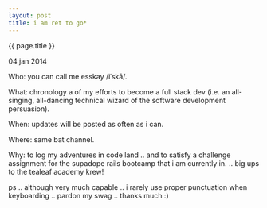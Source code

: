 ```yaml
---
layout: post
title: i am ret to go*
---
```


{{ page.title }}

<p class="meta">04 jan 2014</p>
Who: you can call me esskay /iˈskā/.

What: chronology a of my efforts to become a full stack dev (i.e. an all-singing, all-dancing technical wizard of the software development persuasion).

When: updates will be posted as often as i can.

Where: same bat channel.

Why: to log my adventures in code land .. and to satisfy a challenge assignment for the supadope rails bootcamp that i am currently in. 
.. big ups to the tealeaf academy krew!

ps .. although very much capable .. i rarely use proper punctuation when keyboarding .. pardon my swag .. thanks much :)  